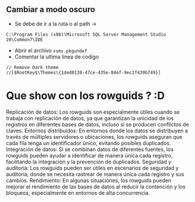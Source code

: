 ## Cambiar a modo oscuro
- Se debe de ir a la ruta o al path ->

`C:\Program Files (x86)\Microsoft SQL Server Management Studio 20\Common7\IDE`
- Abrir el archivo `ssms.pkgundef`
- Comentar la ultima linea de codigo 
```
// Remove Dark theme
//[$RootKey$\Themes\{1ded0138-47ce-435e-84ef-9ec1f439b749}]
```

# Que show con los rowguids ? :D  
Replicación de datos: Los rowguids son especialmente útiles cuando se trabaja con replicación de datos, ya que garantizan la unicidad de los registros en diferentes bases de datos, incluso si se producen conflictos de claves.
Entornos distribuidos: En entornos donde los datos se distribuyen a través de múltiples servidores o ubicaciones, los rowguids aseguran que cada fila tenga un identificador único, evitando posibles duplicados.
Integración de datos: Si se combinan datos de diferentes fuentes, los rowguids pueden ayudar a identificar de manera única cada registro, facilitando la integración y la prevención de duplicados.
Seguridad y auditoría: Los rowguids pueden ser útiles en escenarios de seguridad y auditoría, donde se necesita rastrear de manera única cada registro y sus cambios.
Rendimiento: En algunas situaciones, los rowguids pueden mejorar el rendimiento de las bases de datos al reducir la contención y los bloqueos, especialmente en entornos de alta concurrencia.